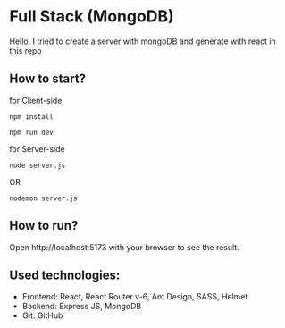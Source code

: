 # Full Stack (MongoDB)
Hello, I tried to create a server with mongoDB and generate with react in this repo
## How to start?
 for Client-side
```
npm install
```

```
npm run dev
```
 for Server-side
 
 ```
 node server.js
 ```
 OR
 ```
 nodemon server.js
 ```
## How to run?

Open http://localhost:5173 with your browser to see the result.

## Used technologies:

- Frontend: React, React Router v-6, Ant Design, SASS, Helmet
- Backend: Express JS, MongoDB
- Git: GitHub
